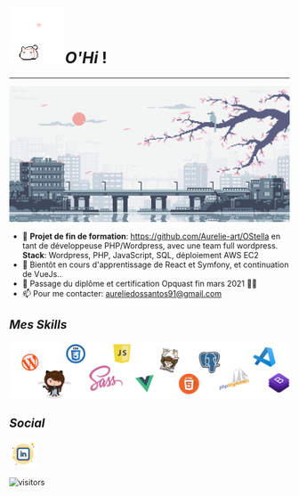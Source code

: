  # *![Cover](https://github.com/Aurelie-art/Aurelie-art/blob/main/img/cat.gif)O'Hi* !
***
<!--
**Aurelie-art/Aurelie-art** is a ✨ _special_ ✨ repository because its `README.md` (this file) appears on your GitHub profile.
Here are some ideas to get you started:

- 🔭 I’m currently working on ...
- 🌱 I’m currently learning ...
- 👯 I’m looking to collaborate on ...
- 🤔 I’m looking for help with ...
- 💬 Ask me about ...
- 😄 Pronouns: ...
- ⚡ Fun fact: ...
-->

![Cover](https://github.com/Aurelie-art/Aurelie-art/blob/main/img/japon.gif)

- 📌 **Projet de fin de formation**: https://github.com/Aurelie-art/OStella en tant de développeuse PHP/Wordpress, avec une team full wordpress.
**Stack**: Wordpress, PHP, JavaScript, SQL, déploiement AWS EC2
- 🌱 Bientôt en cours d'apprentissage de React et Symfony, et continuation de VueJs..
- 📜 Passage du diplôme et certification Opquast fin mars 2021 🤞🏻
- 📫 Pour me contacter: aureliedossantos91@gmail.com

## *Mes Skills*
![Cover](https://github.com/Aurelie-art/Aurelie-art/blob/main/img/skills.png)

## *Social*
[![linkedin](https://github.com/Aurelie-art/Aurelie-art/blob/main/img/linkedin.png)](https://www.linkedin.com/in/aur%C3%A9liedossantos?trk=people-guest_people_search-card)


![visitors](https://visitor-badge.laobi.icu/badge?page_id=Aurelie-art.visitor-badge)

